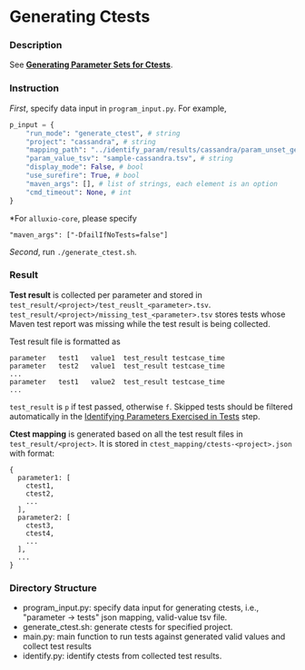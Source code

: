 # Generating Ctests

### Description

See **[Generating Parameter Sets for Ctests](https://github.com/xlab-uiuc/openctest/tree/main/core#12-generating-parameter-sets-for-ctests)**.

### Instruction

*First*, specify data input in `program_input.py`. For example,

```python
p_input = {
    "run_mode": "generate_ctest", # string
    "project": "cassandra", # string
    "mapping_path": "../identify_param/results/cassandra/param_unset_getter_map.json", # string
    "param_value_tsv": "sample-cassandra.tsv", # string
    "display_mode": False, # bool
    "use_surefire": True, # bool
    "maven_args": [], # list of strings, each element is an option
    "cmd_timeout": None, # int
}
```

*For `alluxio-core`, please specify
```
"maven_args": ["-DfailIfNoTests=false"]
```

*Second*, run `./generate_ctest.sh`.

### Result

**Test result** is collected per parameter and stored in `test_result/<project>/test_reuslt_<parameter>.tsv`.  `test_result/<project>/missing_test_<parameter>.tsv` stores tests whose Maven test report was missing while the test result is being collected.

Test result file is formatted as
```
parameter	test1	value1	test_result	testcase_time
parameter	test2	value1	test_result	testcase_time
...
parameter	test1	value2	test_result	testcase_time
...
```

`test_result` is `p` if test passed, otherwise `f`. Skipped tests should be filtered automatically in the [Identifying Parameters Exercised in Tests](https://github.com/xlab-uiuc/openctest/tree/main/core#11-identifying-parameters-exercised-in-tests) step.

**Ctest mapping** is generated based on all the test result files in `test_result/<project>`. It is stored in `ctest_mapping/ctests-<project>.json` with format:
```
{
  parameter1: [
    ctest1,
    ctest2,
    ...
  ],
  parameter2: [
    ctest3,
    ctest4,
    ...
  ],
  ...
}
```

### Directory Structure

- program_input.py: specify data input for generating ctests, i.e., "parameter -> tests" json mapping, valid-value tsv file.
- generate_ctest.sh: generate ctests for specified project.
- main.py: main function to run tests against generated valid values and collect test results
- identify.py: identify ctests from collected test results.
